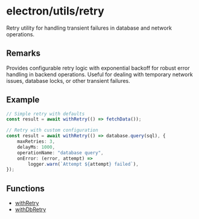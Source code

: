 # electron/utils/retry

Retry utility for handling transient failures in database and network
operations.

## Remarks

Provides configurable retry logic with exponential backoff for robust error
handling in backend operations. Useful for dealing with temporary network
issues, database locks, or other transient failures.

## Example

```typescript
// Simple retry with defaults
const result = await withRetry(() => fetchData());

// Retry with custom configuration
const result = await withRetry(() => database.query(sql), {
    maxRetries: 3,
    delayMs: 1000,
    operationName: "database query",
    onError: (error, attempt) =>
        logger.warn(`Attempt ${attempt} failed`),
});
```

## Functions

- [withRetry](functions/withRetry.md)
- [withDbRetry](functions/withDbRetry.md)
